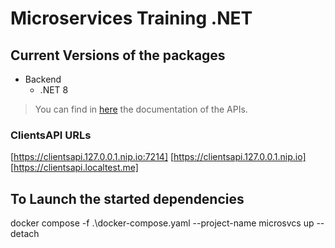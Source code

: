 # Microservices Training .NET

## Current Versions of the packages
- Backend
    - .NET 8

> You can find in [here](_docs/api.md) the documentation of the APIs.

### ClientsAPI URLs
[https://clientsapi.127.0.0.1.nip.io:7214]
[https://clientsapi.127.0.0.1.nip.io]
[https://clientsapi.localtest.me]


## To Launch the started dependencies
 docker compose -f .\docker-compose.yaml --project-name microsvcs up --detach  